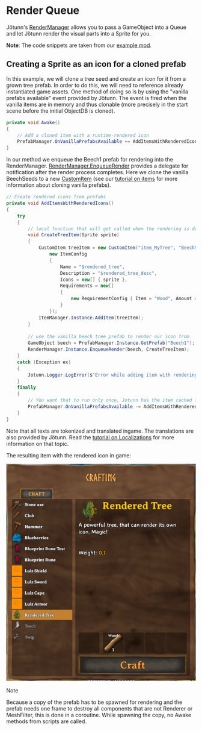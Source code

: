 ﻿# Render Queue
Jötunn's [RenderManager](xref:Jotunn.Managers.RenderManager) allows you to pass a GameObject into a Queue and let Jötunn render the visual parts into a Sprite for you.

**Note**: The code snippets are taken from our [example mod](https://github.com/Valheim-Modding/JotunnModExample).

## Creating a Sprite as an icon for a cloned prefab

In this example, we will clone a tree seed and create an icon for it from a grown tree prefab.
In order to do this, we will need to reference already instantiated game assets.
One method of doing so is by using the "vanilla prefabs available" event provided by Jötunn.
The event is fired when the vanilla items are in memory and thus clonable (more precisely in the start scene before the initial ObjectDB is cloned).

```cs
private void Awake()
{
    // Add a cloned item with a runtime-rendered icon
    PrefabManager.OnVanillaPrefabsAvailable += AddItemsWithRenderedIcons;
}
```

In our method we enqueue the Beech1 prefab for rendering into the RenderManager.
[RenderManager.EnqueueRender](xref:Jotunn.Managers.RenderManager.EnqueueRender(UnityEngine.GameObject,System.Action{UnityEngine.Sprite},System.Int32,System.Int32)) provides a delegate for notification after the render process completes.
Here we clone the vanilla BeechSeeds to a new [CustomItem](xref:Jotunn.Entities.CustomItem) (see our [tutorial on items](items.md) for more information about cloning vanilla prefabs).

```cs
// Create rendered icons from prefabs
private void AddItemsWithRenderedIcons()
{
    try
    {
        // local function that will get called when the rendering is done
        void CreateTreeItem(Sprite sprite)
        {
            CustomItem treeItem = new CustomItem("item_MyTree", "BeechSeeds",
                new ItemConfig
                {
                    Name = "$rendered_tree",
                    Description = "$rendered_tree_desc",
                    Icons = new[] { sprite },
                    Requirements = new[]
                    {
                        new RequirementConfig { Item = "Wood", Amount = 1, Recover = true }
                    }
                });
            ItemManager.Instance.AddItem(treeItem);
        }

        // use the vanilla beech tree prefab to render our icon from
        GameObject beech = PrefabManager.Instance.GetPrefab("Beech1");
        RenderManager.Instance.EnqueueRender(beech, CreateTreeItem);
    }
    catch (Exception ex)
    {
        Jotunn.Logger.LogError($"Error while adding item with rendering: {ex}");
    }
    finally
    {
        // You want that to run only once, Jotunn has the item cached for the game session
        PrefabManager.OnVanillaPrefabsAvailable -= AddItemsWithRenderedIcons;
    }
}
```

Note that all texts are tokenized and translated ingame. The translations are also provided by Jötunn. Read the [tutorial on Localizations](localization.md) for more information on that topic.

The resulting item with the rendered icon in game:

![item with rendered icon](../images/data/renderedIcon.png)

> [!NOTE]
>Because a copy of the prefab has to be spawned for rendering and the prefab needs one frame to destroy all components that are not Renderer or MeshFilter, this is done in a coroutine. While spawning the copy, no Awake methods from scripts are called.
